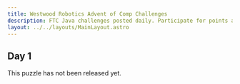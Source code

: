 ```yaml
---
title: Westwood Robotics Advent of Comp Challenges
description: FTC Java challenges posted daily. Participate for points and bragging rights.
layout: ../../layouts/MainLayout.astro
---
```


## Day 1
This puzzle has not been released yet.